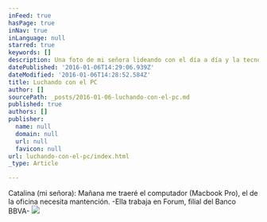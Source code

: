 ```yaml
---
inFeed: true
hasPage: true
inNav: true
inLanguage: null
starred: true
keywords: []
description: Una foto de mi señora lideando con el día a día y la tecnología en su oficina...
datePublished: '2016-01-06T14:29:06.939Z'
dateModified: '2016-01-06T14:28:52.584Z'
title: Luchando con el PC
author: []
sourcePath: _posts/2016-01-06-luchando-con-el-pc.md
published: true
authors: []
publisher:
  name: null
  domain: null
  url: null
  favicon: null
url: luchando-con-el-pc/index.html
_type: Article

---
```

Catalina (mi señora): Mañana me traeré el computador (Macbook Pro), el de la oficina necesita mantención. -Ella trabaja en Forum, filial del Banco BBVA-
![](https://the-grid-user-content.s3-us-west-2.amazonaws.com/d470b412-bdc4-41c9-a13d-5e9eb9081b28.jpg)